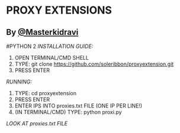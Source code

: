 # PROXY EXTENSIONS
## By [@Masterkidravi](https://twitter.com/masterkidravi) 
#PYTHON 2
*INSTALLATION GUIDE:*
1. OPEN TERMINAL/CMD SHELL
2. TYPE: git clone https://github.com/soleribbon/proxyextension.git
3. PRESS ENTER


*RUNNING:*
1. TYPE: cd proxyextension
2. PRESS ENTER
3. ENTER IPS INTO proxies.txt FILE (ONE IP PER LINE!)
4. (IN TERMINAL/CMD) TYPE: python proxi.py

*LOOK AT proxies.txt FILE*




